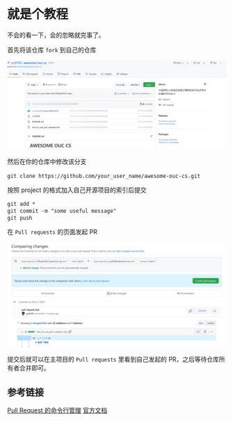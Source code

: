 # 就是个教程

不会的看一下，会的忽略就完事了。

首先将该仓库 `fork` 到自己的仓库

![](./img/fork.png)


然后在你的仓库中修改该分支

`git clone https://github.com/your_user_name/awesome-ouc-cs.git`

按照 project 的格式加入自己开源项目的索引后提交

```
git add *
git commit -m "some useful message"
git push
```

在 `Pull requests` 的页面发起 PR

![](./img/pull_request.png) 

提交后就可以在主项目的 `Pull requests` 里看到自己发起的 PR，之后等待仓库所有者合并即可。

## 参考链接

[Pull Request 的命令行管理](http://www.ruanyifeng.com/blog/2017/07/pull_request.html)
[官方文档](https://docs.github.com/en/pull-requests/collaborating-with-pull-requests/proposing-changes-to-your-work-with-pull-requests/about-pull-requests)